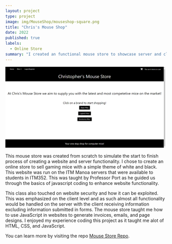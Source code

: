 ```yaml
---
layout: project
type: project
image: img/MouseShop/mouseshop-square.png
title: "Chris's Mouse Shop"
date: 2022
published: true
labels:
  - Online Store
summary: "I created an functional mouse store to showcase server and client communication."
---
```


<div class="text-center p-4">
  <img width="500px" src="../img/MouseShop/landing.png" class="img-thumbnail" >
</div>

This mouse store was created from scratch to simulate the start to finish process of creating a website and server functionality. I chose to create an online store to sell gaming mice with a simple theme of white and black. This website was run on the ITM Manoa servers that were available to students in ITM352. This was taught by Professor Port as he guided us through the basics of javascript coding to enhance website functionality.

This class also touched on website security and how it can be exploited. This was emphasized on the client level and as such almost all functionality would be handled on the server with the client receiving information excluding information submitted in forms. The mouse store taught me how to use JavaScript in websites to generate invoices, emails, and page designs. I enjoyed my experience coding this project as it taught me alot of HTML, CSS, and JavaScript.



You can learn more by visiting the repo [Mouse Store Repo](https://github.com/citycoding/ITM352_F22_repo/tree/main/Yamada_Christopher_Assignment3).
